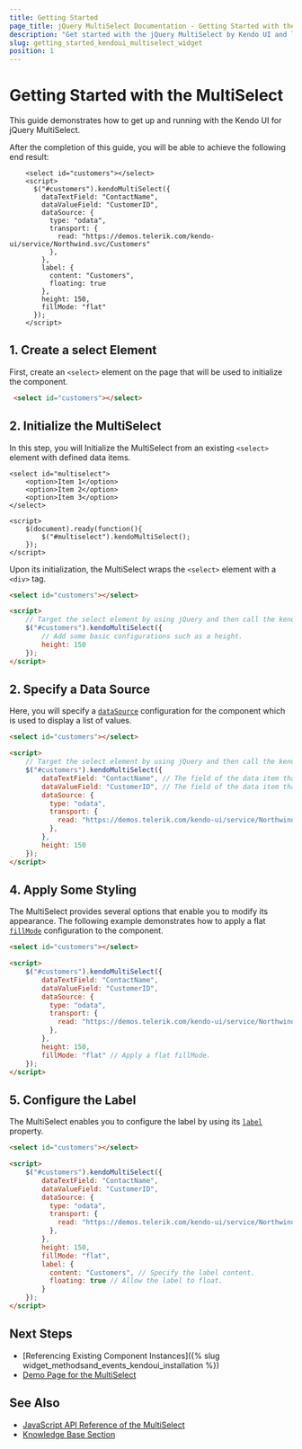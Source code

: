 ```yaml
---
title: Getting Started
page_title: jQuery MultiSelect Documentation - Getting Started with the MultiSelect
description: "Get started with the jQuery MultiSelect by Kendo UI and learn how to create, initialize, and enable the component."
slug: getting_started_kendoui_multiselect_widget
position: 1
---
```


# Getting Started with the MultiSelect

This guide demonstrates how to get up and running with the Kendo UI for jQuery MultiSelect.

After the completion of this guide, you will be able to achieve the following end result:

```dojo
    <select id="customers"></select>
    <script>
      $("#customers").kendoMultiSelect({
        dataTextField: "ContactName",
        dataValueField: "CustomerID",
        dataSource: {
          type: "odata",
          transport: {
            read: "https://demos.telerik.com/kendo-ui/service/Northwind.svc/Customers"
          },
        },
        label: { 
          content: "Customers",
          floating: true
        },
        height: 150,
        fillMode: "flat"
      });
    </script>
```

## 1. Create a select Element

First, create an `<select>` element on the page that will be used to initialize the component.

```html
 <select id="customers"></select>
```

## 2. Initialize the MultiSelect 

In this step, you will Initialize the MultiSelect from an existing `<select>` element with defined data items.

    <select id="multiselect">
        <option>Item 1</option>
        <option>Item 2</option>
        <option>Item 3</option>
    </select>

    <script>
        $(document).ready(function(){
            $("#multiselect").kendoMultiSelect();
        });
    </script>


Upon its initialization, the MultiSelect wraps the `<select>` element with a `<div>` tag.

```html
<select id="customers"></select>

<script>
    // Target the select element by using jQuery and then call the kendoMultiSelect() method.
    $("#customers").kendoMultiSelect({
        // Add some basic configurations such as a height.
        height: 150
    });
</script>
```

## 2. Specify a Data Source

Here, you will specify a [`dataSource`](/api/javascript/ui/multiselect/configuration/datasource) configuration for the component which is used to display a list of values.

```html
<select id="customers"></select>

<script>
    // Target the select element by using jQuery and then call the kendoMultiSelect() method.
    $("#customers").kendoMultiSelect({
        dataTextField: "ContactName", // The field of the data item that provides the text content of the list items. 
        dataValueField: "CustomerID", // The field of the data item that provides the value of the component.
        dataSource: {
          type: "odata",
          transport: {
            read: "https://demos.telerik.com/kendo-ui/service/Northwind.svc/Customers"
          },
        },
        height: 150
    });
</script>
```

## 4. Apply Some Styling

The MultiSelect provides several options that enable you to modify its appearance. The following example demonstrates how to apply a flat [`fillMode`](/api/javascript/ui/multiselect/configuration/fillmode) configuration to the component.

```html
<select id="customers"></select>

<script>
    $("#customers").kendoMultiSelect({
        dataTextField: "ContactName",
        dataValueField: "CustomerID",
        dataSource: {
          type: "odata",
          transport: {
            read: "https://demos.telerik.com/kendo-ui/service/Northwind.svc/Customers"
          },
        },
        height: 150,
        fillMode: "flat" // Apply a flat fillMode.
    });
</script>
```

## 5. Configure the Label 

The MultiSelect enables you to configure the label by using its [`label`](https://docs.telerik.com/kendo-ui/api/javascript/ui/multiselect/configuration/label) property.

```html
<select id="customers"></select>

<script>
    $("#customers").kendoMultiSelect({
        dataTextField: "ContactName",
        dataValueField: "CustomerID",
        dataSource: {
          type: "odata",
          transport: {
            read: "https://demos.telerik.com/kendo-ui/service/Northwind.svc/Customers"
          },
        },
        height: 150,
        fillMode: "flat",
        label: { 
          content: "Customers", // Specify the label content.
          floating: true // Allow the label to float.
        }
    });
</script>
```

## Next Steps 

* [Referencing Existing Component Instances]({% slug widget_methodsand_events_kendoui_installation %}) 
* [Demo Page for the MultiSelect](https://demos.telerik.com/kendo-ui/multiselect/index)

## See Also 

* [JavaScript API Reference of the MultiSelect](/api/javascript/ui/multiselect)
* [Knowledge Base Section](/knowledge-base)


